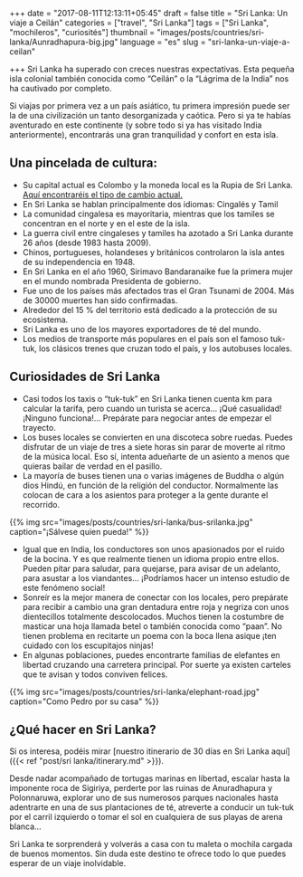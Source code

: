 +++
date = "2017-08-11T12:13:11+05:45"
draft = false
title = "Sri Lanka: Un viaje a Ceilán"
categories = ["travel", "Sri Lanka"]
tags = ["Sri Lanka", "mochileros", "curiosités"]
thumbnail = "images/posts/countries/sri-lanka/Aunradhapura-big.jpg"
language = "es"
slug = "sri-lanka-un-viaje-a-ceilan"

+++
Sri Lanka ha superado con creces nuestras expectativas. Esta pequeña isla colonial también conocida como “Ceilán” o la “Lágrima de la India” nos ha cautivado por completo.

Si viajas por primera vez a un país asiático, tu primera impresión puede ser la de una civilización un tanto desorganizada y caótica. Pero si ya te habías aventurado en este continente (y sobre todo si ya has visitado India anteriormente), encontrarás una gran tranquilidad y confort en esta isla.

## Una pincelada de cultura:

* Su capital actual es Colombo y la moneda local es la Rupia de Sri Lanka. <a href="http://www.xe.com/currency/lkr-sri-lankan-rupee" target="_blank">Aquí encontraréis el tipo de cambio actual.</a>
* En Sri Lanka se hablan principalmente dos idiomas: Cingalés y Tamil 
* La comunidad cingalesa es mayoritaria, mientras que los tamiles se concentran en el norte y en el este de la isla.
* La guerra civil entre cingaleses y tamiles ha azotado a Sri Lanka durante 26 años (desde 1983 hasta 2009).
* Chinos, portugueses, holandeses y británicos controlaron la isla antes de su independencia en 1948. 
* En Sri Lanka en el año 1960, Sirimavo Bandaranaike fue la primera mujer en el mundo nombrada Presidenta de gobierno.
* Fue uno de los países más afectados tras el Gran Tsunami de 2004. Más de 30000 muertes han sido confirmadas.
* Alrededor del 15 % del territorio está dedicado a la protección de su ecosistema.
* Sri Lanka es uno de los mayores exportadores de té del mundo.
* Los medios de transporte más populares en el país son el famoso tuk-tuk, los clásicos trenes que cruzan todo el país, y los autobuses locales.

## Curiosidades de Sri Lanka

* Casi todos los taxis o “tuk-tuk” en Sri Lanka tienen cuenta km para calcular la tarifa, pero cuando un turista se acerca… ¡Qué casualidad! ¡Ninguno funciona!... Prepárate para negociar antes de empezar el trayecto.
* Los buses locales se convierten en una discoteca sobre ruedas. Puedes disfrutar de un viaje de tres a siete horas sin parar de moverte al ritmo de la música local. Eso sí, intenta adueñarte de un asiento a menos que quieras bailar de verdad en el pasillo. 
* La mayoría de buses tienen una o varias imágenes de Buddha o algún dios Hindú, en función de la religión del conductor. Normalmente las colocan de cara a los asientos para proteger a la gente durante el recorrido.

{{% img src="images/posts/countries/sri-lanka/bus-srilanka.jpg" caption="¡Sálvese quien pueda!" %}}


* Igual que en India, los conductores son unos apasionados por el ruido de la bocina. Y es que realmente tienen un idioma propio entre ellos. Pueden pitar para saludar, para quejarse, para avisar de un adelanto, para asustar a los viandantes… ¡Podríamos hacer un intenso estudio de este fenómeno social!
* Sonreír es la mejor manera de conectar con los locales, pero prepárate para recibir a cambio una gran dentadura entre roja y negriza con unos dientecillos totalmente descolocados. Muchos tienen la costumbre de masticar una hoja llamada betel o también conocida como “paan”. No tienen problema en recitarte un poema con la boca llena asique ¡ten cuidado con los escupitajos ninjas!
* En algunas poblaciones, puedes encontrarte familias de elefantes en libertad cruzando una carretera principal. Por suerte ya existen carteles que te avisan y todos conviven felices. 

{{% img src="images/posts/countries/sri-lanka/elephant-road.jpg" caption="Como Pedro por su casa" %}}

## ¿Qué hacer en Sri Lanka?

Si os interesa, podéis mirar [nuestro itinerario de 30 días en Sri Lanka aquí]({{< ref "post/sri lanka/itinerary.md" >}}).

Desde nadar acompañado de tortugas marinas en libertad, escalar hasta la imponente roca de Sigiriya, perderte por las ruinas de Anuradhapura y Polonnaruwa, explorar uno de sus numerosos parques nacionales hasta adentrarte en una de sus plantaciones de té, atreverte a conducir un tuk-tuk por el carril izquierdo o tomar el sol en cualquiera de sus playas de arena blanca…

Sri Lanka te sorprenderá y volverás a casa con tu maleta o mochila cargada de buenos momentos. Sin duda este destino te ofrece todo lo que puedes esperar de un viaje inolvidable.

